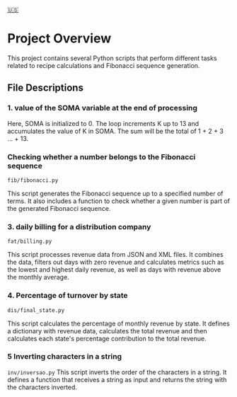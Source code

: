 [🇺🇸]()

# Project Overview

This project contains several Python scripts that perform different tasks related to recipe calculations and Fibonacci sequence generation.

## File Descriptions

### 1. value of the SOMA variable at the end of processing

Here, SOMA is initialized to 0. The loop increments K up to 13 and accumulates the value of K in SOMA. The sum will be the total of 1 + 2 + 3 ... + 13.

### Checking whether a number belongs to the Fibonacci sequence

`fib/fibonacci.py`

This script generates the Fibonacci sequence up to a specified number of terms. It also includes a function to check whether a given number is part of the generated Fibonacci sequence.

### 3. daily billing for a distribution company

`fat/billing.py`

This script processes revenue data from JSON and XML files. It combines the data, filters out days with zero revenue and calculates metrics such as the lowest and highest daily revenue, as well as days with revenue above the monthly average.

### 4. Percentage of turnover by state

`dis/final_state.py`

This script calculates the percentage of monthly revenue by state. It defines a dictionary with revenue data, calculates the total revenue and then calculates each state's percentage contribution to the total revenue.

### 5 Inverting characters in a string

`inv/inversao.py`
This script inverts the order of the characters in a string. It defines a function that receives a string as input and returns the string with the characters inverted.